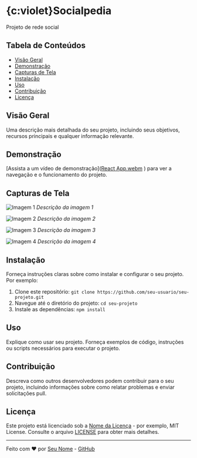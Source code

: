 # {c:violet}Socialpedia

Projeto de rede social 

## Tabela de Conteúdos

- [Visão Geral](#visão-geral)
- [Demonstração](#demonstração)
- [Capturas de Tela](#capturas-de-tela)
- [Instalação](#instalação)
- [Uso](#uso)
- [Contribuição](#contribuição)
- [Licença](#licença)

## Visão Geral

Uma descrição mais detalhada do seu projeto, incluindo seus objetivos, recursos principais e qualquer informação relevante.

## Demonstração

[Assista a um vídeo de demonstração]([React App.webm](https://github.com/Pedrohsbessa/Social-Media-App/assets/99356444/5d82e9a3-a9c3-4956-9dcd-ef7da4690b0a)
) para ver a navegação e o funcionamento do projeto.

## Capturas de Tela

![Imagem 1](link-da-imagem-1)
*Descrição da imagem 1*

![Imagem 2](link-da-imagem-2)
*Descrição da imagem 2*

![Imagem 3](link-da-imagem-3)
*Descrição da imagem 3*

![Imagem 4](link-da-imagem-4)
*Descrição da imagem 4*

## Instalação

Forneça instruções claras sobre como instalar e configurar o seu projeto. Por exemplo:

1. Clone este repositório: `git clone https://github.com/seu-usuario/seu-projeto.git`
2. Navegue até o diretório do projeto: `cd seu-projeto`
3. Instale as dependências: `npm install`

## Uso

Explique como usar seu projeto. Forneça exemplos de código, instruções ou scripts necessários para executar o projeto.

## Contribuição

Descreva como outros desenvolvedores podem contribuir para o seu projeto, incluindo informações sobre como relatar problemas e enviar solicitações pull.

## Licença

Este projeto está licenciado sob a [Nome da Licença](link-para-a-licença) - por exemplo, MIT License. Consulte o arquivo [LICENSE](LICENSE) para obter mais detalhes.

---

Feito com ❤️ por [Seu Nome](link-do-seu-site) - [GitHub](link-do-seu-github)
